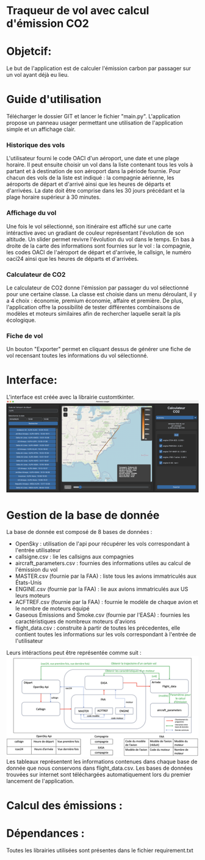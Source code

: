# Traqueur de vol avec calcul d'émission CO2

# Objetcif:
Le but de l'application est de calculer l'émission carbon par passager sur un vol ayant déjà eu lieu.

# Guide d'utilisation
Télécharger le dossier GIT et lancer le fichier "main.py".
L'application propose un panneau usager permettant une utilisation de l'application simple et un affichage clair.
### Historique des vols
L'utilisateur fourni le code OACI d'un aéroport, une date et une plage horaire. Il peut ensuite choisir un vol dans la 
liste contenant tous les vols à partant et à destination de son aéroport dans la période fournie. Pour chacun des vols 
de la liste est indiqué : la compagnie aérienne, les aéroports de départ et d'arrivé ainsi que les heures de départs et d'arrivées. 
La date doit être comprise dans les 30 jours précédant et la plage horaire supérieur à 30 minutes.
### Affichage du vol
Une fois le vol sélectionné, son itinéraire est affiché sur une carte intéractive avec un gradiant de couleur 
représentant l'évolution de son altitude. Un slider permet revivre l'évolution du vol dans le temps. En bas à droite de 
la carte des informations sont fournies sur le vol : la compagnie, les codes OACI de l'aéroport de départ et d'arrivée,
 le callsign, le numéro oaci24 ainsi que les heures de départs et d'arrivées.
### Calculateur de CO2
Le calculateur de CO2 donne l'émission par passager du vol sélectionné pour une certaine classe. La classe est choisie 
dans un menu déroulant, il y a 4 choix : économie, premium économie, affaire et première.
De plus, l'application offre la possibilité de tester différentes combinaisons de modèles et moteurs similaires afin de 
rechercher laquelle serait la pls écologique.
### Fiche de vol
Un bouton "Exporter" permet en cliquant dessus de générer une fiche de vol recensant toutes les informations du vol 
sélectionné.


# Interface: 
L'interface est créée avec la librairie customtkinter.
![Capture de l'interface](images/interface.png)


# Gestion de la base de donnée
La base de donnée est composé de 8 bases de données : 
- OpenSky : utilisation de l'api pour récupérer les vols correspondant à l'entrée utilisateur
- callsigne.csv : lie les callsigns aux compagnies
- aircraft_parameters.csv : fournies des informations utiles au calcul de l'émission du vol
- MASTER.csv (fournie par la FAA) : liste tous les avions immatriculés aux États-Unis
- ENGINE.csv (fournie par la FAA) : lie aux avions immatriculés aux US leurs moteurs 
- ACFTREF.csv (fournie par la FAA) : fournie le modèle de chaque avion et le nombre de moteurs équipé
- Gaseous Emissions and Smoke.csv (fournie par l'EASA) : fournies les caractéristiques de nombreux moteurs d'avions
- flight_data.csv : construite à partir de toutes les précedentes, elle contient toutes les informations sur les vols 
correspondant à l'entrée de l'utilisateur

Leurs intéractions peut être représentée comme suit :
![Schema fonctionnement base de donnée](images/schemaBaseDeDonnees.png)
Les tableaux représentent les informations contenues dans chaque base de donnée que nous conservons dans
flight_data.csv. 
Les bases de données trouvées sur internet sont téléchargées automatiquement lors du premier lancement de l'application.

# Calcul des émissions :


# Dépendances :
Toutes les librairies utilisées sont présentes dans le fichier requirement.txt



